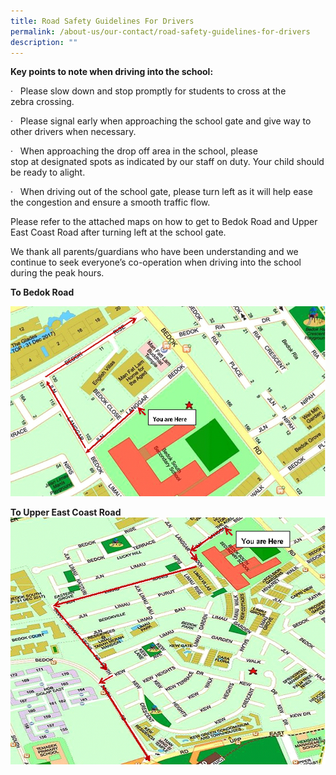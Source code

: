 ```yaml
---
title: Road Safety Guidelines For Drivers
permalink: /about-us/our-contact/road-safety-guidelines-for-drivers
description: ""
---
```

**Key points to note when driving into the school:**

·   Please slow down and stop promptly for students to cross at the zebra crossing.

·   Please signal early when approaching the school gate and give way to other drivers when necessary.

·   When approaching the drop off area in the school, please stop at designated spots as indicated by our staff on duty. Your child should be ready to alight.

·   When driving out of the school gate, please turn left as it will help ease the congestion and ensure a smooth traffic flow.

Please refer to the attached maps on how to get to Bedok Road and Upper East Coast Road after turning left at the school gate.

We thank all parents/guardians who have been understanding and we continue to seek everyone’s co-operation when driving into the school during the peak hours.

**To Bedok Road**

![To Bedok Road](/images/To%20Bedok%20Road.jpg)

**To Upper East Coast Road**
![To Upper East Coast Road](/images/To%20Upper%20East%20Coast%20Road.jpg)